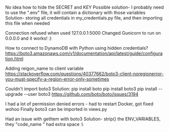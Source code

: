 
No idea how to hide the SECRET and KEY
Possible solution- I probably need to use the ".env" file, it will contain a dictionary with those variables
Solution- storing all credentials in my_credentials.py file, and then importing this file when needed

Connection refused when used 127.0.0.1:5000
Changed Gunicorn to run on 0.0.0.0 and it works! :)

How to connect to DynamoDB with Python using hidden credentials?
https://boto3.amazonaws.com/v1/documentation/api/latest/guide/configuration.html

Adding reigon_name to client variable
https://stackoverflow.com/questions/40377662/boto3-client-noregionerror-you-must-specify-a-region-error-only-sometimes

Couldn't import boto3
Solution:
pip install boto
pip install boto3
pip install --upgrade --user boto3
https://github.com/boto/boto/issues/3194


I had a lot of permission denied errors - had to restart Docker, got fixed wohoo
Finally boto3 can be imported in views.py

Had an issue with getItem with boto3
Solution- strip() the ENV_VARIABLES, they "code_name " had extra space :\
